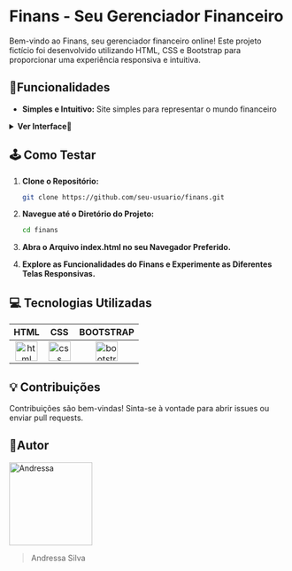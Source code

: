 # Finans - Seu Gerenciador Financeiro

Bem-vindo ao Finans, seu gerenciador financeiro online! Este projeto fictício foi desenvolvido utilizando HTML, CSS e Bootstrap para proporcionar uma experiência responsiva e intuitiva.

## 📌Funcionalidades

- **Simples e Intuitivo:** Site simples para representar o mundo financeiro
<details>
<summary><b>Ver Interface👀</b></summary>
<img align="center" alt="Andressa" height="300em" width="500em" src="https://cdn.discordapp.com/attachments/805220480566165514/1179236581584937002/image.png?ex=65790ca6&is=656697a6&hm=ae17fc6a249c07ebdcb211e3dde45c7573d87489625f9e7a3fc7437449526620&" />

<img align="center" alt="Andressa" height="300em" width="500em"  src="https://cdn.discordapp.com/attachments/805220480566165514/1179236637184622683/image.png?ex=65790cb3&is=656697b3&hm=e95001abf0f8981a1950284d5ff3ffa65a12401cb73525f37a1a6c2420b66ae2&" />

<img align="center" alt="Andressa" height="300em" width="500em"  src="https://cdn.discordapp.com/attachments/805220480566165514/1179236682340515857/image.png?ex=65790cbe&is=656697be&hm=e952b6ce64dafefc29c8fc65c478b1ac541f5130ca7bbfdedae5721476221043&" /></br>

<img align="center" alt="Andressa" height="500em" width="300em" src="https://cdn.discordapp.com/attachments/805220480566165514/1179236743749308476/image.png?ex=65790ccc&is=656697cc&hm=732aa3201e3024316e90ad9b1a352a62afa8077f723a1d3db1d81955f7d9c336&" /></br>

<img align="center" alt="Andressa" height="500em" width="300em" src="https://cdn.discordapp.com/attachments/805220480566165514/1179236804910653540/image.png?ex=65790cdb&is=656697db&hm=65d6777f94b7d773a21e3ac7f2af96a328f56668347e826910ff963a4b9c2844&" /></br>

<img align="center" alt="Andressa" height="500em" width="300em" src="https://cdn.discordapp.com/attachments/805220480566165514/1179236857926668308/image.png?ex=65790ce8&is=656697e8&hm=4f6d2476fc5358f4ab07ce598c6bd15ae4293245794f7ed5ca76d20b99928057&" /></br>
</details>


## 🕹 Como Testar

1. **Clone o Repositório:**
   ```bash
   git clone https://github.com/seu-usuario/finans.git
   ```
2. **Navegue até o Diretório do Projeto:**
      ```bash
   cd finans
   ```
3. **Abra o Arquivo index.html no seu Navegador Preferido.**

4. **Explore as Funcionalidades do Finans e Experimente as Diferentes Telas Responsivas.**

## 💻 Tecnologias Utilizadas
  
HTML | CSS | BOOTSTRAP
:------:  | :------: | :------: 
 <img align="center" alt="html" height="35em" width="40em" src="https://cdn.discordapp.com/attachments/805220480566165514/1179231911751729192/logo-2582748_960_720.png?ex=6579084c&is=6566934c&hm=f1510a4e12617533169231661d5ef5333e702c6e0f62aa0d46604e0db29992d7&" /> | <img align="center" alt="css" height="35em" width="40em" src="https://cdn.discordapp.com/attachments/805220480566165514/1179231718469800096/logo-css-3-1536.png?ex=6579081e&is=6566931e&hm=8faf32266a43fdbcaee269d1e2efc2319cb5f289772a892403cc0b5e55c2aa70&" /> | <img align="center" alt="bootstrap" height="35em" width="40em" src="https://cdn.discordapp.com/attachments/805220480566165514/1176256122244579430/1280px-Bootstrap_logo.png?ex=65776f61&is=6564fa61&hm=eb7238b72fd7a43b0b39269b4a69741ce3801cabcceed8cffb0576b10feccc0f&" />

## 💡 Contribuições

Contribuições são bem-vindas! Sinta-se à vontade para abrir issues ou enviar pull requests.


## 👩Autor
<img align="center" alt="Andressa" height="150em" width="150em" src="https://media.discordapp.net/attachments/805220480566165514/1143905030819295332/2fc4a8b8-fefc-488e-8451-d74ea820b6ea.jpg?width=441&height=441" />

>Andressa Silva

